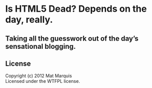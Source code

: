 # Is HTML5 Dead? Depends on the day, really.

## Taking all the guesswork out of the day’s sensational blogging.

## License
Copyright (c) 2012 Mat Marquis  
Licensed under the WTFPL license.
